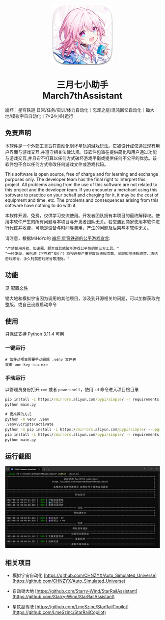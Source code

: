 <p align="center">
    <img src="./assets/logo/March7th.png">
</p>

<h1 align="center">
三月七小助手<br>
March7thAssistant
</h1>

崩坏：星穹铁道 日常/任务/实训/体力自动化｜忘却之庭/混沌回忆自动化｜锄大地/模拟宇宙自动化｜7×24小时运行

## 免责声明

本软件是一个外部工具旨在自动化崩坏星轨的游戏玩法。它被设计成仅通过现有用户界面与游戏交互,并遵守相关法律法规。该软件包旨在提供简化和用户通过功能与游戏交互,并且它不打算以任何方式破坏游戏平衡或提供任何不公平的优势。该软件包不会以任何方式修改任何游戏文件或游戏代码。

This software is open source, free of charge and for learning and exchange purposes only. The developer team has the final right to interpret this project. All problems arising from the use of this software are not related to this project and the developer team. If you encounter a merchant using this software to practice on your behalf and charging for it, it may be the cost of equipment and time, etc. The problems and consequences arising from this software have nothing to do with it.

本软件开源、免费，仅供学习交流使用。开发者团队拥有本项目的最终解释权。使用本软件产生的所有问题与本项目与开发者团队无关。若您遇到商家使用本软件进行代练并收费，可能是设备与时间等费用，产生的问题及后果与本软件无关。

请注意，根据MiHoYo的 [崩坏:星穹铁道的公平游戏宣言](https://sr.mihoyo.com/news/111246?nav=news&type=notice):

    "严禁使用外挂、加速器、脚本或其他破坏游戏公平性的第三方工具。"
    "一经发现，米哈游（下亦称“我们”）将视违规严重程度及违规次数，采取扣除违规收益、冻结游戏账号、永久封禁游戏账号等措施。"

## 功能

见 [配置文件](config.yaml)

锄大地和模拟宇宙因为调用的其他项目，涉及到开源相关的问题，可以加群获取完整版，或自己设置启动命令

## 使用

只保证支持 Python 3.11.4 可用


### 一键运行

    # 如移动项目需要手动删除 .venv 文件夹
    双击 one-key-run.exe

### 手动运行

以管理员身份打开 `cmd` 或者 `powershell`，使用 `cd` 命令进入项目根目录

```cmd
pip install -i https://mirrors.aliyun.com/pypi/simple/ -r requirements.txt
python main.py
```

```cmd
# 更推荐的方式
python -m venv .venv
.venv\Scripts\activate
python -m pip install -i https://mirrors.aliyun.com/pypi/simple/ --upgrade pip
pip install -i https://mirrors.aliyun.com/pypi/simple/ -r requirements.txt
python main.py
```

## 运行截图

![screenshot](assets/screenshot/screenshot.png)

## 相关项目

- 模拟宇宙自动化 [https://github.com/CHNZYX/Auto_Simulated_Universe](https://github.com/CHNZYX/Auto_Simulated_Universe)

- 自动锄大地 [https://github.com/Starry-Wind/StarRailAssistant](https://github.com/Starry-Wind/StarRailAssistant)

- 星铁副驾驶 [https://github.com/LmeSzinc/StarRailCopilot](https://github.com/LmeSzinc/StarRailCopilot)